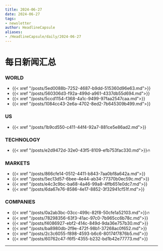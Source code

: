 ```yaml
---
title: 2024-06-27
date: 2024-06-27
tags: 
- newsletter
author: HeadlineCapsule
aliases: 
- /HeadlineCapsule/daily/2024-06-27
---
```


# 每日新闻汇总

### WORLD

- {{< xref "/posts/5ed0088b-7252-4687-b9dd-515360d96e63.md">}}
- {{< xref "/posts/560306d3-f92a-499d-a961-4337db55d694.md">}}
- {{< xref "/posts/5ccd1154-f368-4a1c-9499-97faa2547caa.md">}}
- {{< xref "/posts/1084cc43-2e6a-4702-8ed2-7b645309b499.md">}}

### US

- {{< xref "/posts/1b9cd550-c411-44f4-92a7-881ce5e86ad2.md">}}

### TECHNOLOGY

- {{< xref "/posts/e2d9472d-32e0-43f5-8109-efb753fac330.md">}}🔥

### MARKETS

- {{< xref "/posts/866cfe14-0512-4411-b843-7aa0bf8a642a.md">}}
- {{< xref "/posts/5ec13d57-6bee-4e44-ab34-77370b0ec59c.md">}}
- {{< xref "/posts/e4c3c9bc-ba68-4a46-99a8-4ffb651e0dc7.md">}}
- {{< xref "/posts/6da67e76-8586-4e17-8852-3f32941cf51f.md">}}

### COMPANIES

- {{< xref "/posts/0a2ab3bc-03cc-499c-82f8-50cfe1a52103.md">}}🔥
- {{< xref "/posts/78298356-63f3-41ac-97c0-7b965cc6b78c.md">}}
- {{< xref "/posts/f4086927-ebf2-414c-849d-9da36e757b30.md">}}
- {{< xref "/posts/ba8980db-2f9e-472f-98b1-37268ac0f652.md">}}
- {{< xref "/posts/2c3c6055-f898-4593-b6c6-80174f7876b5.md">}}
- {{< xref "/posts/60762c47-f6f5-4355-b232-bd1b42e77773.md">}}

---


